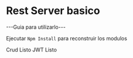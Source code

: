 # Rest Server basico

---Guia para utilizarlo---

Ejecutar ```Npm Install``` para reconstruir los modulos

Crud  Listo
JWT Listo

